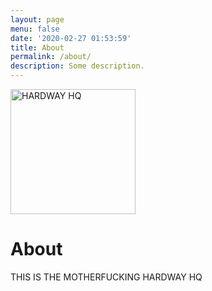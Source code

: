 ```yaml
---
layout: page
menu: false
date: '2020-02-27 01:53:59'
title: About
permalink: /about/
description: Some description.
---
```


<img class="img-rounded" src="/assets/img/uploads/HardwayHQlogo.webp" alt="HARDWAY HQ" width="200">

# About

THIS IS THE MOTHERFUCKING HARDWAY HQ